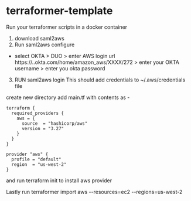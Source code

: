 # terraformer-template
Run your terraformer scripts in a docker container

1. download saml2aws
2. Run saml2aws configure 
- select OKTA > DUO > enter AWS login url https://..okta.com/home/amazon_aws/XXXX/272 > enter your OKTA username > enter you okta password
3. RUN saml2aws login
 This should add credentials to ~/.aws/credentials file

create new directory add main.tf with contents as - 
```
terraform {
  required_providers {
    aws = {
      source  = "hashicorp/aws"
      version = "3.27"
    }
  }
}

provider "aws" {
  profile = "default"
  region  = "us-west-2"
}
```
and run terraform init to install aws provider 

Lastly run 
terraformer import aws --resources=ec2 --regions=us-west-2